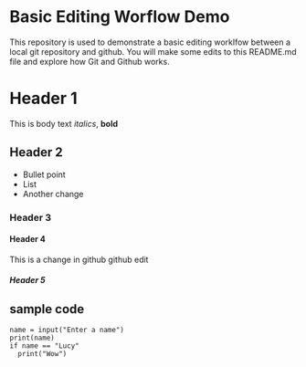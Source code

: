 # Basic Editing Worflow Demo
This repository is used to demonstrate a basic editing worklfow between a local git repository and github.  You will make some edits to this README.md file and explore how Git and Github works.

# Header 1
This is body text 
*italics*, **bold**
## Header 2
* Bullet point
* List
* Another change
### Header 3
#### Header 4
This is a change in github
github edit
##### Header 5

## sample code
```
name = input("Enter a name")
print(name)
if name == "Lucy"
  print("Wow")
```
